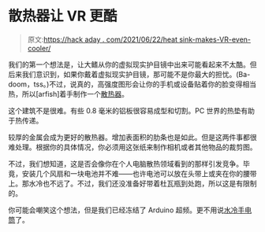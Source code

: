 # 散热器让 VR 更酷

> 原文:[https://hack aday . com/2021/06/22/heat sink-makes-VR-even-cooler/](https://hackaday.com/2021/06/22/heatsink-makes-vr-even-cooler/)

我们的第一个想法是，让大鳍从你的虚拟现实护目镜中出来可能看起来不太酷。但后来我们意识到，如果你戴着虚拟现实护目镜，那可能不是你最大的担忧。(Ba-doom，tss。)不过，说真的，高强度图形会让你的手机或设备贴着你的脸变得相当热，所以[arfish]着手制作一个[散热器](https://www.instructables.com/Thermal-Control-for-VR-Headsets/)。

这个建筑不是很难。有些 0.8 毫米的铝板很容易成型和切割。PC 世界的热垫有助于热传递。

较厚的金属会成为更好的散热器。增加表面积的肋条也是如此。但是这两件事都很难处理。根据你的具体情况，你必须用这张纸来制作相机或者其他物品的裁剪图。

不过，我们想知道，这是否会像你在个人电脑散热领域看到的那样引发竞争。毕竟，安装几个风扇和一块电池并不难——也许电池可以放在头带上或夹在你的腰带上。那水冷也不远了。不过，我们还没准备好带着杜瓦瓶到处跑，所以这是有限制的。

你可能会嘲笑这个想法，但是我们已经冻结了 Arduino 超频。更不用说[水冷手电筒](https://hackaday.com/2016/09/07/water-cooled-led-light/)了。